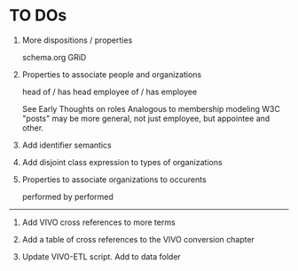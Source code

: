 # TO DOs
    
1.  More dispositions / properties
  
     schema.org
     GRiD
	
1. Properties to associate people and organizations

	head of / has head
	employee of / has employee
	
	See Early Thoughts on roles
	Analogous to membership modeling
	W3C "posts" may be more general, not just employee, but appointee and other.
   
1. Add identifier semantics
   
1. Add disjoint class expression to types of organizations

1. Properties to associate organizations to occurents

    performed by
    performed

---

1.  Add VIVO cross references to more terms

1.  Add a table of cross references to the VIVO conversion chapter

1.  Update VIVO-ETL script.   Add to data folder

    
    